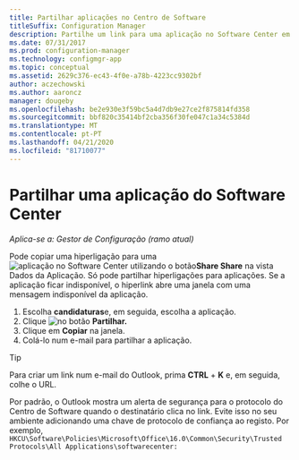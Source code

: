 ```yaml
---
title: Partilhar aplicações no Centro de Software
titleSuffix: Configuration Manager
description: Partilhe um link para uma aplicação no Software Center em 'Configuração Manager'.
ms.date: 07/31/2017
ms.prod: configuration-manager
ms.technology: configmgr-app
ms.topic: conceptual
ms.assetid: 2629c376-ec43-4f0e-a78b-4223cc9302bf
author: aczechowski
ms.author: aaroncz
manager: dougeby
ms.openlocfilehash: be2e930e3f59bc5a4d7db9e27ce2f875814fd358
ms.sourcegitcommit: bbf820c35414bf2cba356f30fe047c1a34c5384d
ms.translationtype: MT
ms.contentlocale: pt-PT
ms.lasthandoff: 04/21/2020
ms.locfileid: "81710077"
---
```

# <a name="share-an-application-from-software-center"></a>Partilhar uma aplicação do Software Center

*Aplica-se a: Gestor de Configuração (ramo atual)* <!-- 1706 -->

Pode copiar uma hiperligação para uma ![aplicação no Software Center utilizando o botão](media/share15.png)**Share Share** na vista Dados da Aplicação.   Só pode partilhar hiperligações para aplicações. Se a aplicação ficar indisponível, o hiperlink abre uma janela com uma mensagem indisponível da aplicação.

1. Escolha **candidaturas**e, em seguida, escolha a aplicação.
2. Clique ![no](media/share15.png) botão **Partilhar.**
3. Clique em **Copiar** na janela.
4. Colá-lo num e-mail para partilhar a aplicação.  

> [!TIP]  
>  Para criar um link num e-mail do Outlook, prima **CTRL** + **K** e, em seguida, colhe o URL.  
>  
> Por padrão, o Outlook mostra um alerta de segurança para o protocolo do Centro de Software quando o destinatário clica no link. Evite isso no seu ambiente adicionando uma chave de protocolo de confiança ao registo. Por exemplo, `HKCU\Software\Policies\Microsoft\Office\16.0\Common\Security\Trusted Protocols\All Applications\softwarecenter:`  
